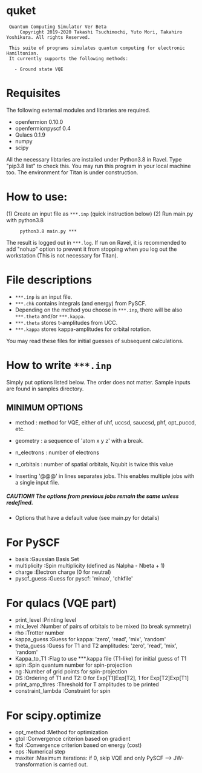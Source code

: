 # quket
```
 Quantum Computing Simulator Ver Beta
     Copyright 2019-2020 Takashi Tsuchimochi, Yuto Mori, Takahiro Yoshikura. All rights Reserved.

 This suite of programs simulates quantum computing for electronic Hamiltonian.
 It currently supports the following methods:
   
   - Ground state VQE

```

# Requisites

The following external modules and libraries are required.
 - openfermion        0.10.0 
 - openfermionpyscf   0.4    
 - Qulacs             0.1.9   
 - numpy
 - scipy 

All the necessary libtaries are installed under Python3.8 in Ravel. 
Type "pip3.8 list" to check this.
You may run this program in your local machine too.
The environment for Titan is under construction.


# How to use:

(1) Create an input file as `***.inp` (quick instruction below)
(2) Run main.py with python3.8
```
     python3.8 main.py *** 
```
The result is logged out in `***.log`.
If run on Ravel, it is recommended to add "nohup" option to prevent it from stopping when you log out the workstation (This is not necessary for Titan).



# File descriptions

- `***.inp` is an input file.
- `***.chk` contains integrals (and energy) from PySCF.
- Depending on the method you choose in `***.inp`, there will be also `***.theta` and/or `***.kappa`. 
- `***.theta` stores t-amplitudes from UCC. 
- `***.kappa` stores kappa-amplitudes for orbital rotation.

You may read these files for initial guesses of subsequent calculations.




# How to write `***.inp`

Simply put options listed below.
The order does not matter.
Sample inputs are found in samples directory.


## MINIMUM OPTIONS 
- method        : method for VQE, either of  uhf, uccsd, sauccsd, phf, opt_puccd, etc.
- geometry      : a sequence of 'atom x y z' with a break.
- n_electrons   : number of electrons 
- n_orbitals    : number of spatial orbitals, Nqubit is twice this value


- Inserting '@@@' in lines separates jobs. This enables multiple jobs with a single input file.
##### CAUTION!! The options from previous jobs remain the same unless redefined.

- Options that have a default value (see main.py for details)

# For PySCF
- basis               :Gaussian Basis Set 
- multiplicity        :Spin multiplicity (defined as Nalpha - Nbeta + 1) 
- charge              :Electron charge (0 for neutral) 
- pyscf_guess         :Guess for pyscf: 'minao', 'chkfile'

# For qulacs (VQE part)
- print_level         :Printing level
- mix_level           :Number of pairs of orbitals to be mixed (to break symmetry)
- rho                 :Trotter number 
- kappa_guess         :Guess for kappa: 'zero', 'read', 'mix', 'random'
- theta_guess         :Guess for T1 and T2 amplitudes: 'zero', 'read', 'mix', 'random'
- Kappa_to_T1         :Flag to use \*\*\*.kappa file (T1-like) for initial guess of T1
- spin                :Spin quantum number for spin-projection
- ng                  :Number of grid points for spin-projection
- DS                  :Ordering of T1 and T2: 0 for Exp[T1]Exp[T2], 1 for Exp[T2]Exp[T1]
- print_amp_thres     :Threshold for T amplitudes to be printed
- constraint_lambda   :Constraint for spin 

# For scipy.optimize
- opt_method          :Method for optimization
- gtol                :Convergence criterion based on gradient
- ftol                :Convergence criterion based on energy (cost)
- eps                 :Numerical step     
- maxiter             :Maximum iterations: if 0, skip VQE and only PySCF --> JW-transformation is carried out. 



